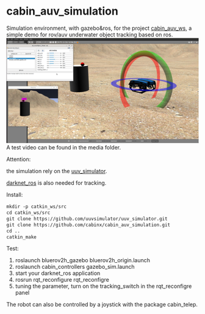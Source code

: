 # cabin_auv_simulation
Simulation environment, with gazebo&ros, for the project [cabin_auv_ws](https://github.com/cabinx/cabin_auv_ws), a simple demo for rov/auv underwater object tracking based on ros.
![image](https://github.com/cabinx/cabin_auv_simulation/blob/main/media/test_image.png)
A test video can be found in the media folder.

Attention:

the simulation rely on the [uuv_simulator](https://github.com/uuvsimulator/uuv_simulator).

[darknet_ros](https://github.com/leggedrobotics/darknet_ros) is also needed for tracking.

Install:
```
mkdir -p catkin_ws/src
cd catkin_ws/src
git clone https://github.com/uuvsimulator/uuv_simulator.git
git clone https://github.com/cabinx/cabin_auv_simulation.git
cd ..
catkin_make
```

Test:
1. roslaunch bluerov2h_gazebo bluerov2h_origin.launch
2. roslaunch cabin_controllers gazebo_sim.launch
3. start your darknet_ros application
4. rosrun rqt_reconfigure rqt_reconfigre
5. tuning the parameter, turn on the tracking_switch in the rqt_reconfigre panel

The robot can also be controlled by a joystick with the package cabin_telep.
